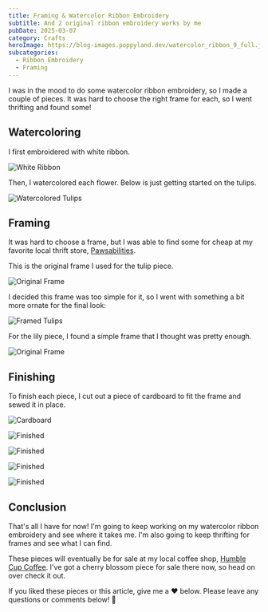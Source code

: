```yaml
---
title: Framing & Watercolor Ribbon Embroidery
subtitle: And 2 original ribbon embroidery works by me
pubDate: 2025-03-07
category: Crafts
heroImage: https://blog-images.poppyland.dev/watercolor_ribbon_9_full.jpg
subcategories:
  - Ribbon Embroidery
  - Framing
---
```


I was in the mood to do some watercolor ribbon embroidery, so I made a couple of pieces. It was hard to choose the right frame for each, so I went thrifting and found some!

## Watercoloring

I first embroidered with white ribbon.

![White Ribbon](https://blog-images.poppyland.dev/watercolor_ribbon_2.jpg)

Then, I watercolored each flower. Below is just getting started on the tulips.

![Watercolored Tulips](https://blog-images.poppyland.dev/watercolor_ribbon_1.jpg)

## Framing

It was hard to choose a frame, but I was able to find some for cheap at my favorite local thrift store, [Pawsabilities](https://humanesocietyofyorkcounty.org/about-hsyc/our-locations/location-pawsibilities-thrift-store.html).

This is the original frame I used for the tulip piece.

![Original Frame](https://blog-images.poppyland.dev/watercolor_ribbon_10.jpg)

I decided this frame was too simple for it, so I went with something a bit more ornate for the final look:

![Framed Tulips](https://blog-images.poppyland.dev/watercolor_ribbon_9.jpg)

For the lily piece, I found a simple frame that I thought was pretty enough.

![Original Frame](https://blog-images.poppyland.dev/watercolor_ribbon_8.jpg)


## Finishing

To finish each piece, I cut out a piece of cardboard to fit the frame and sewed it in place.

![Cardboard](https://blog-images.poppyland.dev/watercolor_ribbon_3.jpg)

![Finished](https://blog-images.poppyland.dev/watercolor_ribbon_4.jpg)

![Finished](https://blog-images.poppyland.dev/watercolor_ribbon_5.jpg)

![Finished](https://blog-images.poppyland.dev/watercolor_ribbon_6.jpg)

![Finished](https://blog-images.poppyland.dev/watercolor_ribbon_7.jpg)

## Conclusion

That's all I have for now! I'm going to keep working on my watercolor ribbon embroidery and see where it takes me. I'm also going to keep thrifting for frames and see what I can find.

These pieces will eventually be for sale at my local coffee shop, [Humble Cup Coffee](https://www.humblecupcoffeeco.com/). I've got a cherry blossom piece for sale there now, so head on over check it out.

If you liked these pieces or this article, give me a ❤️ below. Please leave any questions or comments below! 🌸

